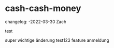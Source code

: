 # cash-cash-money
changelog:
-2022-03-30 Zach

test

super wichtige änderung
test123
feature anmeldung
